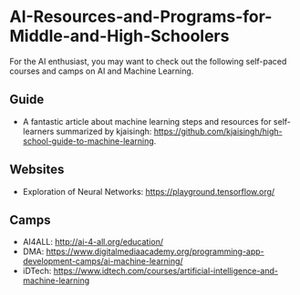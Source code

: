 # AI-Resources-and-Programs-for-Middle-and-High-Schoolers

For the AI enthusiast, you may want to check out the following self-paced courses and camps on AI and Machine Learning.

## Guide
- A fantastic article about machine learning steps and resources for self-learners summarized by kjaisingh: https://github.com/kjaisingh/high-school-guide-to-machine-learning.

## Websites
- Exploration of Neural Networks: https://playground.tensorflow.org/ 
    
## Camps
- AI4ALL: http://ai-4-all.org/education/
- DMA: https://www.digitalmediaacademy.org/programming-app-development-camps/ai-machine-learning/
- iDTech: https://www.idtech.com/courses/artificial-intelligence-and-machine-learning

